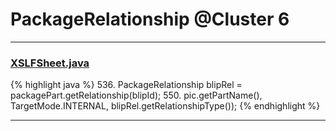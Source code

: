 # PackageRelationship @Cluster 6

***

### [XSLFSheet.java](https://searchcode.com/codesearch/view/97406768/)
{% highlight java %}
536. PackageRelationship blipRel = packagePart.getRelationship(blipId);
550.         pic.getPartName(), TargetMode.INTERNAL, blipRel.getRelationshipType());
{% endhighlight %}

***

